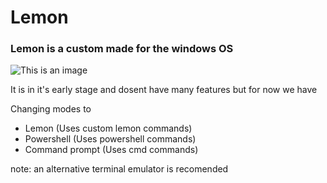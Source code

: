 # Lemon
### Lemon is a custom made for the windows OS

<img src="screenchot.png" alt="This is an image">

It is in it's early stage and dosent have many features but for now we have

Changing modes to
- Lemon (Uses custom lemon commands)
- Powershell (Uses powershell commands)
- Command prompt (Uses cmd commands)

note: an alternative terminal emulator is recomended
